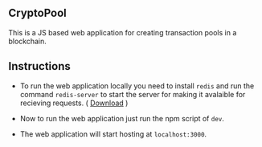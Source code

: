 ## CryptoPool
This is a JS based web application for creating transaction pools in a blockchain. 

## Instructions

* To run the web application locally you need to install `redis` and run the command `redis-server` to start the server for making it avalaible for recieving requests. ( [Download](https://redis.io/download) )

* Now to run the web application just run the npm script of `dev`. 

* The web application will start hosting at `localhost:3000`.
